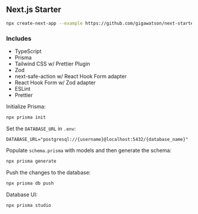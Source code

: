 ## Next.js Starter

```zsh
npx create-next-app --example https://github.com/gigawatson/next-starter .
```

### Includes

- TypeScript
- Prisma
- Tailwind CSS w/ Prettier Plugin
- Zod
- next-safe-action w/ React Hook Form adapter
- React Hook Form w/ Zod adapter
- ESLint
- Prettier

Initialize Prisma:

```zsh
npx prisma init
```

Set the `DATABASE_URL` in `.env`:

```dotenv
DATABASE_URL="postgresql://{username}@localhost:5432/{database_name}"
```

Populate `schema.prisma` with models and then generate the schema:

```zsh
npx prisma generate
```

Push the changes to the database:

```zsh
npx prisma db push
```

Database UI:

```zsh
npx prisma studio
```
